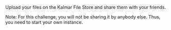 Upload your files on the Kalmar File Store and share them with your friends.

Note: For this challenge, you will not be sharing it by anybody else. Thus, you need to start your own instance.
